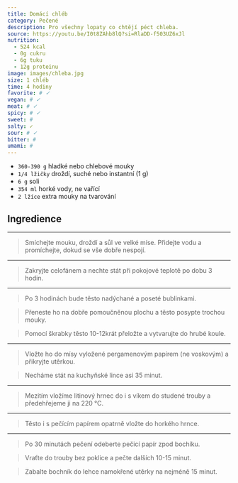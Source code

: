 ```yaml
---
title: Domácí chléb
category: Pečené
description: Pro všechny lopaty co chtějí péct chleba.
source: https://youtu.be/I0t8ZAhb8lQ?si=RlaDD-f503UZ6xJl
nutrition:
  - 524 kcal
  - 0g cukru
  - 6g tuku
  - 12g proteinu
image: images/chleba.jpg
size: 1 chléb
time: 4 hodiny
favorite: # ✓
vegan: # ✓
meat: # ✓
spicy: # ✓
sweet: # 
salty: ✓
sour: # ✓
bitter: # 
umami: # 
---
```


* `360-390 g` hladké nebo chlebové mouky
* `1/4 lžičky` droždí, suché nebo instantní (1 g)
* `6 g` soli
* `354 ml` horké vody, ne vařící
* `2 lžíce` extra mouky na tvarování

## **Ingredience**

---

> Smíchejte mouku, droždí a sůl ve velké míse. Přidejte vodu a promíchejte, dokud se vše dobře nespojí.

---

> Zakryjte celofánem a nechte stát při pokojové teplotě po dobu 3 hodin.

---

> Po 3 hodinách bude těsto nadýchané a poseté bublinkami. 

> Přeneste ho na dobře pomoučněnou plochu a těsto posypte trochou mouky. 

> Pomocí škrabky těsto 10-12krát přeložte a vytvarujte do hrubé koule.

---

> Vložte ho do mísy vyložené pergamenovým papírem (ne voskovým) a přikryjte utěrkou. 

> Necháme stát na kuchyňské lince asi 35 minut.

---

> Mezitím vložíme litinový hrnec do i s víkem do studené trouby a předehřejeme ji na 220 °C. 

---

>Těsto i s pečícím papírem opatrně vložte do horkého hrnce.

---

> Po 30 minutách pečení odeberte pečicí papír zpod bochíku. 

> Vraťte do trouby bez poklice a pečte dalších 10-15 minut. 

> Zabalte bochník do lehce namokřené utěrky na nejméně 15 minut.
